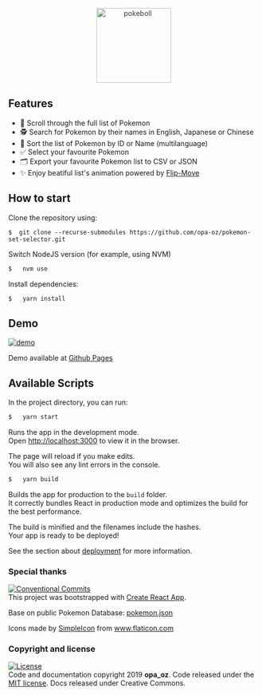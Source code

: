 <p align="center" style="color: #343a40">
  <img src="https://opa-oz.github.io/pokemon-set-selector/pokeboll.png" alt="pokeboll" height="150" width="150">
</p>

## Features

- 📜 Scroll through the full list of Pokemon
- 🕵️‍ Search for Pokemon by their names in English, Japanese or Chinese
- 🏹 Sort the list of Pokemon by ID or Name (multilanguage)
- ✅ Select your favourite Pokemon
- 🗂 Export your favourite Pokemon list to CSV or JSON
- ✨ Enjoy beatiful list's animation powered by [Flip-Move](https://github.com/joshwcomeau/react-flip-move)

## How to start

Clone the repository using:

```
$  git clone --recurse-submodules https://github.com/opa-oz/pokemon-set-selector.git
```

Switch NodeJS version (for example, using NVM)
```bash
$   nvm use
```

Install dependencies:
```bash
$   yarn install
```

## Demo
[![demo](https://opa-oz.github.io/pokemon-set-selector/demo.gif)](https://opa-oz.github.io/pokemon-set-selector)

Demo available at [Github Pages](https://opa-oz.github.io/pokemon-set-selector)

## Available Scripts

In the project directory, you can run:

```bash
$   yarn start
```

Runs the app in the development mode.<br>
Open [http://localhost:3000](http://localhost:3000) to view it in the browser.

The page will reload if you make edits.<br>
You will also see any lint errors in the console.

```bash
$   yarn build
```

Builds the app for production to the `build` folder.<br>
It correctly bundles React in production mode and optimizes the build for the best performance.

The build is minified and the filenames include the hashes.<br>
Your app is ready to be deployed!

See the section about [deployment](https://facebook.github.io/create-react-app/docs/deployment) for more information.

### Special thanks
[![Conventional Commits](https://img.shields.io/badge/Conventional%20Commits-1.0.0-yellow.svg)](https://conventionalcommits.org)<br>
This project was bootstrapped with [Create React App](https://github.com/facebook/create-react-app).

Base on public Pokemon Database: [pokemon.json](https://github.com/fanzeyi/pokemon.json)

<div>Icons made by <a href="https://www.flaticon.com/authors/simpleicon" title="SimpleIcon">SimpleIcon</a> from <a href="https://www.flaticon.com/" title="Flaticon">www.flaticon.com</a></div>

### Copyright and license
[![License](https://img.shields.io/badge/license-MIT-green.svg)](https://github.com/opa-oz/react-notion-table/blob/master/LICENSE)<br>
Code and documentation copyright 2019 **opa_oz**.
Code released under the [MIT license](https://github.com/opa-oz/react-notion-table/blob/master/LICENSE.md).
Docs released under Creative Commons.
